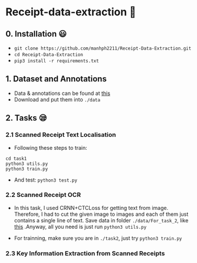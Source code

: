 # Receipt-data-extraction :raising_hand:

## 0. Installation :smiley:

- `git clone https://github.com/manhph2211/Receipt-Data-Extraction.git`
- `cd Receipt-Data-Extraction`
- `pip3 install -r requirements.txt`

## 1. Dataset and Annotations 

- Data & annotations can be found at [this](https://drive.google.com/drive/folders/1fkJ_1M5C4Xr0ppbDaHSABkKvg8zOD2XA?usp=sharing)
- Download and put them into `./data`

## 2. Tasks :sleepy:

### 2.1 Scanned Receipt Text Localisation

- Following these steps to train:

```
cd task1
python3 utils.py
python3 train.py

```

- And test: `python3 test.py`

### 2.2 Scanned Receipt OCR

- In this task, I used CRNN+CTCLoss for getting text from image. Therefore, I had to cut the given image to images and each of them just contains a single line of text. Save data in folder `./data/For_task_2`, like [this](https://drive.google.com/drive/folders/1BIdbIMDfeL69QymbsPQsv-xsc-klKbSG?usp=sharing) .Anyway, all you need is just run `python3 utils.py` 

- For trainning, make sure you are in `./task2`, just try `python3 train.py`

### 2.3 Key Information Extraction from Scanned Receipts



